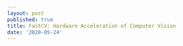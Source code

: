 ```yaml
---
layout: post
published: true
title: FastCV: Hardware Acceleration of Computer Vision
date: '2020-05-24'
---
```

